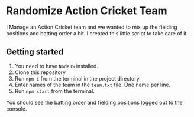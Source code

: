 # Randomize Action Cricket Team

I Manage an Action Cricket team and we wanted to mix up the fielding positions and batting order a bit. I created this little script to take care of it.

## Getting started

1. You need to have `NodeJS` installed.
2. Clone this repository
3. Run `npm i` from the terminal in the project directory
4. Enter names of the team in the `team.txt` file. One name per line.
5. Run `npm start` from the terminal.

You should see the batting order and fielding positions logged out to the console.
